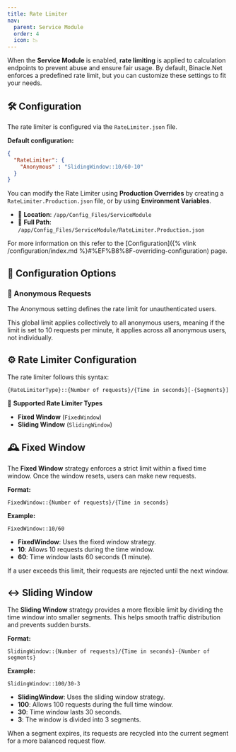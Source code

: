```yaml
---
title: Rate Limiter
nav:
  parent: Service Module
  order: 4
  icon: 📉
---
```



When the **Service Module** is enabled, **rate limiting** is applied to calculation endpoints to prevent abuse and ensure fair usage. By default, Binacle.Net enforces a predefined rate limit, but you can customize these settings to fit your needs.

## 🛠️ Configuration
The rate limiter is configured via the `RateLimiter.json` file.

**Default configuration:**
```json
{
  "RateLimiter": {
    "Anonymous" : "SlidingWindow::10/60-10"
  }
}
```

You can modify the Rate Limiter using **Production Overrides** by creating a `RateLimiter.Production.json` file, or by using **Environment Variables**.
- 📁 **Location**: `/app/Config_Files/ServiceModule`
- 📌 **Full Path**: `/app/Config_Files/ServiceModule/RateLimiter.Production.json`

For more information on this refer to the [Configuration]({% vlink /configuration/index.md %}#%EF%B8%8F-overriding-configuration) page.

## 🔧 Configuration Options

### 👤 Anonymous Requests
The Anonymous setting defines the rate limit for unauthenticated users.

This global limit applies collectively to all anonymous users, meaning if the limit is set to 10 requests per minute, it applies across all anonymous users, not individually.

## ⚙️ Rate Limiter Configuration
The rate limiter follows this syntax:
```text
{RateLimiterType}::{Number of requests}/{Time in seconds}[-{Segments}]
```

🔑 **Supported Rate Limiter Types**
- **Fixed Window** (`FixedWindow`)
- **Sliding Window** (`SlidingWindow`)


## 🕰️ Fixed Window
The **Fixed Window** strategy enforces a strict limit within a fixed time window. Once the window resets, users can make new requests.

**Format:**
```text
FixedWindow::{Number of requests}/{Time in seconds}
```

**Example:**
```text
FixedWindow::10/60
```

- **FixedWindow**: Uses the fixed window strategy.
- **10**: Allows 10 requests during the time window.
- **60**: Time window lasts 60 seconds (1 minute).

If a user exceeds this limit, their requests are rejected until the next window.

## ↔️ Sliding Window
The **Sliding Window** strategy provides a more flexible limit by dividing the time window into smaller segments. This helps smooth traffic distribution and prevents sudden bursts.

**Format:**
```text
SlidingWindow::{Number of requests}/{Time in seconds}-{Number of segments}
```

**Example:**
```text
SlidingWindow::100/30-3
```

- **SlidingWindow**: Uses the sliding window strategy.
- **100**: Allows 100 requests during the full time window.
- **30**: Time window lasts 30 seconds.
- **3**: The window is divided into 3 segments.

When a segment expires, its requests are recycled into the current segment for a more balanced request flow.
